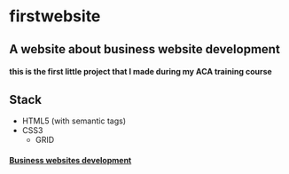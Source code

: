 # firstwebsite
## A website about business website development

#### this is the first little project that I made  during my ACA training course
 
 ## Stack
  * HTML5 (with semantic tags)
  * CSS3
     * GRID
     
     
#### [Business websites development](https://nairayeg.github.io/firstwebpage/.) 
